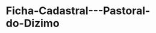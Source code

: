 # Ficha-Cadastral---Pastoral-do-Dizimo
<!DOCTYPE html>
<html lang="pt-BR">
<head>
    <meta charset="UTF-8">
    <meta name="viewport" content="width=device-width, initial-scale=1.0">
    <title>Ficha de Cadastro de Dizimista</title>
    <style>
        * {
            margin: 0;
            padding: 0;
            box-sizing: border-box;
        }

        body {
            font-family: 'Segoe UI', Tahoma, Geneva, Verdana, sans-serif;
            background: linear-gradient(135deg, #667eea 0%, #764ba2 100%);
            min-height: 100vh;
            padding: 20px;
        }

        .container {
            max-width: 800px;
            margin: 0 auto;
            background: rgba(255, 255, 255, 0.95);
            backdrop-filter: blur(10px);
            border-radius: 20px;
            box-shadow: 0 20px 40px rgba(0, 0, 0, 0.1);
            overflow: hidden;
        }

        .header {
            background: linear-gradient(135deg, #4a5568 0%, #2d3748 100%);
            color: white;
            padding: 30px;
            text-align: center;
            position: relative;
        }

        .header::before {
            content: '✟';
            font-size: 2.5rem;
            position: absolute;
            top: 15px;
            left: 30px;
            opacity: 0.3;
        }

        .header h1 {
            font-size: 2rem;
            margin-bottom: 10px;
            font-weight: 300;
        }

        .header p {
            opacity: 0.9;
            font-size: 1.1rem;
        }

        .form-container {
            padding: 40px;
        }

        .form-section {
            margin-bottom: 35px;
            padding: 25px;
            border: 2px solid #e2e8f0;
            border-radius: 15px;
            background: rgba(247, 250, 252, 0.5);
            transition: all 0.3s ease;
        }

        .form-section:hover {
            border-color: #667eea;
            box-shadow: 0 5px 15px rgba(102, 126, 234, 0.1);
        }

        .section-title {
            font-size: 1.3rem;
            color: #2d3748;
            margin-bottom: 20px;
            padding-bottom: 10px;
            border-bottom: 2px solid #667eea;
            font-weight: 600;
        }

        .form-row {
            display: flex;
            gap: 20px;
            margin-bottom: 20px;
            flex-wrap: wrap;
        }

        .form-group {
            flex: 1;
            min-width: 200px;
        }

        .form-group.full-width {
            flex: 100%;
        }

        .form-group.half-width {
            flex: 0 0 calc(50% - 10px);
        }

        label {
            display: block;
            margin-bottom: 8px;
            font-weight: 500;
            color: #4a5568;
            font-size: 0.95rem;
        }

        input, select, textarea {
            width: 100%;
            padding: 12px 15px;
            border: 2px solid #e2e8f0;
            border-radius: 10px;
            font-size: 1rem;
            transition: all 0.3s ease;
            background: white;
        }

        input:focus, select:focus, textarea:focus {
            outline: none;
            border-color: #667eea;
            box-shadow: 0 0 0 3px rgba(102, 126, 234, 0.1);
            transform: translateY(-1px);
        }

        textarea {
            resize: vertical;
            min-height: 100px;
        }

        .checkbox-group {
            display: flex;
            flex-wrap: wrap;
            gap: 15px;
            margin-top: 10px;
        }

        .checkbox-item {
            display: flex;
            align-items: center;
            gap: 8px;
        }

        .checkbox-item input[type="checkbox"] {
            width: auto;
            margin: 0;
        }

        .radio-group {
            display: flex;
            gap: 20px;
            margin-top: 10px;
            flex-wrap: wrap;
        }

        .radio-item {
            display: flex;
            align-items: center;
            gap: 8px;
        }

        .radio-item input[type="radio"] {
            width: auto;
            margin: 0;
        }

        .required {
            color: #e53e3e;
        }

        .button-group {
            display: flex;
            gap: 15px;
            justify-content: center;
            margin-top: 40px;
            padding-top: 30px;
            border-top: 2px solid #e2e8f0;
        }

        button {
            padding: 15px 30px;
            border: none;
            border-radius: 10px;
            font-size: 1.1rem;
            font-weight: 600;
            cursor: pointer;
            transition: all 0.3s ease;
            min-width: 140px;
        }

        .btn-primary {
            background: linear-gradient(135deg, #667eea 0%, #764ba2 100%);
            color: white;
        }

        .btn-primary:hover {
            transform: translateY(-2px);
            box-shadow: 0 10px 25px rgba(102, 126, 234, 0.3);
        }

        .btn-secondary {
            background: #f7fafc;
            color: #4a5568;
            border: 2px solid #e2e8f0;
        }

        .btn-secondary:hover {
            background: #edf2f7;
            border-color: #cbd5e0;
        }

        .info-box {
            background: rgba(102, 126, 234, 0.1);
            border-left: 4px solid #667eea;
            padding: 15px;
            margin-bottom: 20px;
            border-radius: 0 10px 10px 0;
        }

        .info-box p {
            margin: 0;
            color: #4a5568;
            line-height: 1.6;
        }

        @media (max-width: 768px) {
            .form-row {
                flex-direction: column;
            }
            
            .form-group.half-width {
                flex: 100%;
            }
            
            .button-group {
                flex-direction: column;
            }
            
            .header {
                padding: 20px;
            }
            
            .form-container {
                padding: 20px;
            }
        }
    </style>
</head>
<body>
    <div class="container">
        <div class="header">
            <h1>Ficha de Cadastro de Dizimista</h1>
            <p>Paróquia/Comunidade Católica</p>
        </div>

        <div class="form-container">
            <div class="info-box">
                <p><strong>Importante:</strong> Todos os dados fornecidos serão tratados com confidencialidade e utilizados exclusivamente para fins pastorais e administrativos da comunidade. Campos marcados com <span class="required">*</span> são obrigatórios.</p>
            </div>

            <form id="cadastroDizimista">
                <!-- Tipo de Cadastro -->
                <div class="form-section">
                    <h3 class="section-title">Tipo de Cadastro</h3>
                    <div class="radio-group">
                        <div class="radio-item">
                            <input type="radio" id="novo" name="tipoCadastro" value="novo" required>
                            <label for="novo">Novo Cadastro</label>
                        </div>
                        <div class="radio-item">
                            <input type="radio" id="atualizacao" name="tipoCadastro" value="atualizacao" required>
                            <label for="atualizacao">Atualização de Dados</label>
                        </div>
                    </div>
                    <div class="form-group" style="margin-top: 15px;">
                        <label for="numeroCarteirinha">Número da Carteirinha (se já possuir):</label>
                        <input type="text" id="numeroCarteirinha" name="numeroCarteirinha">
                    </div>
                </div>

                <!-- Dados Pessoais -->
                <div class="form-section">
                    <h3 class="section-title">Dados Pessoais</h3>
                    
                    <div class="form-row">
                        <div class="form-group">
                            <label for="nomeCompleto">Nome Completo <span class="required">*</span></label>
                            <input type="text" id="nomeCompleto" name="nomeCompleto" required>
                        </div>
                    </div>

                    <div class="form-row">
                        <div class="form-group half-width">
                            <label for="cpf">CPF <span class="required">*</span></label>
                            <input type="text" id="cpf" name="cpf" required>
                        </div>
                        <div class="form-group half-width">
                            <label for="rg">RG</label>
                            <input type="text" id="rg" name="rg">
                        </div>
                    </div>

                    <div class="form-row">
                        <div class="form-group half-width">
                            <label for="dataNascimento">Data de Nascimento <span class="required">*</span></label>
                            <input type="date" id="dataNascimento" name="dataNascimento" required>
                        </div>
                        <div class="form-group half-width">
                            <label for="estadoCivil">Estado Civil</label>
                            <select id="estadoCivil" name="estadoCivil">
                                <option value="">Selecione...</option>
                                <option value="solteiro">Solteiro(a)</option>
                                <option value="casado">Casado(a)</option>
                                <option value="divorciado">Divorciado(a)</option>
                                <option value="viuvo">Viúvo(a)</option>
                                <option value="uniao_estavel">União Estável</option>
                            </select>
                        </div>
                    </div>

                    <div class="form-row">
                        <div class="form-group half-width">
                            <label for="profissao">Profissão</label>
                            <input type="text" id="profissao" name="profissao">
                        </div>
                        <div class="form-group half-width">
                            <label for="escolaridade">Escolaridade</label>
                            <select id="escolaridade" name="escolaridade">
                                <option value="">Selecione...</option>
                                <option value="fundamental_incompleto">Ensino Fundamental Incompleto</option>
                                <option value="fundamental_completo">Ensino Fundamental Completo</option>
                                <option value="medio_incompleto">Ensino Médio Incompleto</option>
                                <option value="medio_completo">Ensino Médio Completo</option>
                                <option value="superior_incompleto">Ensino Superior Incompleto</option>
                                <option value="superior_completo">Ensino Superior Completo</option>
                                <option value="pos_graduacao">Pós-graduação</option>
                            </select>
                        </div>
                    </div>
                </div>

                <!-- Contato -->
                <div class="form-section">
                    <h3 class="section-title">Dados de Contato</h3>
                    
                    <div class="form-row">
                        <div class="form-group half-width">
                            <label for="telefone">Telefone Fixo</label>
                            <input type="tel" id="telefone" name="telefone">
                        </div>
                        <div class="form-group half-width">
                            <label for="celular">Celular <span class="required">*</span></label>
                            <input type="tel" id="celular" name="celular" required>
                        </div>
                    </div>

                    <div class="form-row">
                        <div class="form-group">
                            <label for="email">E-mail</label>
                            <input type="email" id="email" name="email">
                        </div>
                    </div>
                </div>

                <!-- Endereço -->
                <div class="form-section">
                    <h3 class="section-title">Endereço</h3>
                    
                    <div class="form-row">
                        <div class="form-group">
                            <label for="endereco">Logradouro (Rua, Avenida, etc.) <span class="required">*</span></label>
                            <input type="text" id="endereco" name="endereco" required>
                        </div>
                    </div>

                    <div class="form-row">
                        <div class="form-group half-width">
                            <label for="numero">Número <span class="required">*</span></label>
                            <input type="text" id="numero" name="numero" required>
                        </div>
                        <div class="form-group half-width">
                            <label for="complemento">Complemento</label>
                            <input type="text" id="complemento" name="complemento">
                        </div>
                    </div>

                    <div class="form-row">
                        <div class="form-group half-width">
                            <label for="bairro">Bairro <span class="required">*</span></label>
                            <input type="text" id="bairro" name="bairro" required>
                        </div>
                        <div class="form-group half-width">
                            <label for="cep">CEP <span class="required">*</span></label>
                            <input type="text" id="cep" name="cep" required>
                        </div>
                    </div>

                    <div class="form-row">
                        <div class="form-group half-width">
                            <label for="cidade">Cidade <span class="required">*</span></label>
                            <input type="text" id="cidade" name="cidade" required>
                        </div>
                        <div class="form-group half-width">
                            <label for="estado">Estado <span class="required">*</span></label>
                            <select id="estado" name="estado" required>
                                <option value="">Selecione...</option>
                                <option value="AC">Acre</option>
                                <option value="AL">Alagoas</option>
                                <option value="AP">Amapá</option>
                                <option value="AM">Amazonas</option>
                                <option value="BA">Bahia</option>
                                <option value="CE">Ceará</option>
                                <option value="DF">Distrito Federal</option>
                                <option value="ES">Espírito Santo</option>
                                <option value="GO">Goiás</option>
                                <option value="MA">Maranhão</option>
                                <option value="MT">Mato Grosso</option>
                                <option value="MS">Mato Grosso do Sul</option>
                                <option value="MG">Minas Gerais</option>
                                <option value="PA">Pará</option>
                                <option value="PB">Paraíba</option>
                                <option value="PR">Paraná</option>
                                <option value="PE">Pernambuco</option>
                                <option value="PI">Piauí</option>
                                <option value="RJ">Rio de Janeiro</option>
                                <option value="RN">Rio Grande do Norte</option>
                                <option value="RS">Rio Grande do Sul</option>
                                <option value="RO">Rondônia</option>
                                <option value="RR">Roraima</option>
                                <option value="SC">Santa Catarina</option>
                                <option value="SP">São Paulo</option>
                                <option value="SE">Sergipe</option>
                                <option value="TO">Tocantins</option>
                            </select>
                        </div>
                    </div>
                </div>

                <!-- Dados Familiares -->
                <div class="form-section">
                    <h3 class="section-title">Dados Familiares</h3>
                    
                    <div class="form-row">
                        <div class="form-group half-width">
                            <label for="conjugeNome">Nome do Cônjuge</label>
                            <input type="text" id="conjugeNome" name="conjugeNome">
                        </div>
                        <div class="form-group half-width">
                            <label for="conjugeDataNascimento">Data de Nascimento do Cônjuge</label>
                            <input type="date" id="conjugeDataNascimento" name="conjugeDataNascimento">
                        </div>
                    </div>

                    <div class="form-row">
                        <div class="form-group half-width">
                            <label for="numeroFilhos">Número de Filhos</label>
                            <input type="number" id="numeroFilhos" name="numeroFilhos" min="0">
                        </div>
                        <div class="form-group half-width">
                            <label for="filhosMenores">Filhos Menores de 18 anos</label>
                            <input type="number" id="filhosMenores" name="filhosMenores" min="0">
                        </div>
                    </div>

                    <div class="form-row">
                        <div class="form-group full-width">
                            <label for="observacoesFamilia">Observações sobre a Família (opcional)</label>
                            <textarea id="observacoesFamilia" name="observacoesFamilia" placeholder="Informações adicionais sobre a composição familiar, filhos com necessidades especiais, etc."></textarea>
                        </div>
                    </div>
                </div>

                <!-- Dados Pastorais -->
                <div class="form-section">
                    <h3 class="section-title">Dados Pastorais</h3>
                    
                    <div class="form-row">
                        <div class="form-group half-width">
                            <label for="dataBatismo">Data do Batismo</label>
                            <input type="date" id="dataBatismo" name="dataBatismo">
                        </div>
                        <div class="form-group half-width">
                            <label for="localBatismo">Local do Batismo</label>
                            <input type="text" id="localBatismo" name="localBatismo">
                        </div>
                    </div>

                    <div class="form-row">
                        <div class="form-group half-width">
                            <label for="dataCrisma">Data da Crisma</label>
                            <input type="date" id="dataCrisma" name="dataCrisma">
                        </div>
                        <div class="form-group half-width">
                            <label for="localCrisma">Local da Crisma</label>
                            <input type="text" id="localCrisma" name="localCrisma">
                        </div>
                    </div>

                    <div class="form-row">
                        <div class="form-group">
                            <label>Sacramentos Recebidos:</label>
                            <div class
